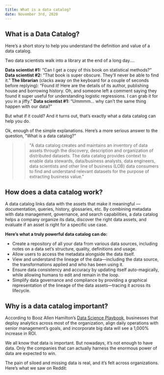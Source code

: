 ```yaml
---
title: What is a data catalog?
date: November 3rd, 2020
---
```


## What is a Data Catalog?

Here’s a short story to help you understand the definition and value of a data catalog.

Two data scientists walk into a library at the end of a long day....

**Data scientist #1:** “Can I get a copy of this book on statistical methods?”
**Data scientist #2:** “That book is super obscure. They’ll never be able to find it.”
**The librarian** (clacks away on the keyboard for a couple of seconds before replying): “Found it! Here are the details of its author, publishing house and borrowing history. Oh, and someone left a comment saying they found it super useful for understanding logistic regressions. I can grab it for you in a jiffy.”
**Data scientist #1:** “Ummmm… why can’t the same thing happen with our data?”

But what if it could? And it turns out, that’s exactly what a data catalog can help you do.

Ok, enough of the simple explanations. Here’s a more serious answer to the question, "What is a data catalog?"

> > "A data catalog creates and maintains an inventory of data assets through the discovery, description and organization of distributed datasets. The data catalog provides context to enable data stewards, data/business analysts, data engineers, data scientists and other line of business (LOB) data consumers to find and understand relevant datasets for the purpose of extracting business value."

## How does a data catalog work?

A data catalog links data with the assets that make it meaningful — documentation, queries, history, glossaries, etc. By combining metadata with data management, governance, and search capabilities, a data catalog helps a company organize its data, discover the right data assets, and evaluate if an asset is right for a specific use case.

**Here’s what a truly powerful data catalog can do:**

- Create a repository of all your data from various data sources, including notes on a data set’s structure, quality, definitions and usage.
- Allow users to access the metadata alongside the data itself.
- View and understand the lineage of the data—including the data source, the transformations applied and who has been using it.
- Ensure data consistency and accuracy by updating itself auto-magically, while allowing humans to edit and remain in the loop.
- Simplify data governance and compliance by providing a graphical representation of the lineage of the data assets—tracing it across its lifecycle.

## Why is a data catalog important?

According to Booz Allen Hamilton’s [Data Science Playbook](https://www.boozallen.com/content/dam/boozallen_site/sig/pdf/publications/data-science-playbook.pdf), businesses that deploy analytics across most of the organization, align daily operations with senior management’s goals, and incorporate big data will see a 1,000% increase in ROI.

We all know that data is important. But nowadays, it’s not enough to have data. Only the companies that can actually harness the enormous power of data are expected to win.

The pain of siloed and missing data is real, and it’s felt across organizations. Here’s what we saw on Reddit:
